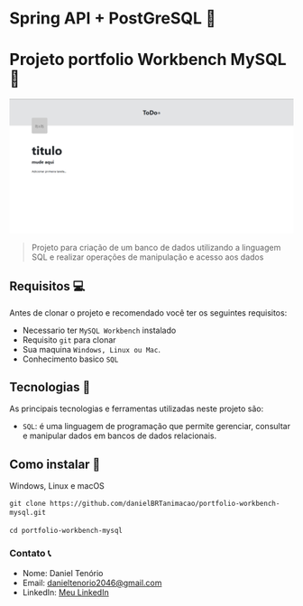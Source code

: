 # Spring API + PostGreSQL 🐘

# Projeto portfolio Workbench MySQL 💾

<img src="./img-project/img-project.png" alt="img-project" />

> Projeto para criação de um banco de dados utilizando a linguagem SQL e realizar operações de manipulação e acesso aos dados

## Requisitos 💻

Antes de clonar o projeto e recomendado você ter os seguintes requisitos:

-   Necessario ter `MySQL Workbench` instalado
-   Requisito `git` para clonar
-   Sua maquina `Windows, Linux ou Mac`.
-   Conhecimento basico `SQL`

## Tecnologias 🚀

As principais tecnologias e ferramentas utilizadas neste projeto são:

-   `SQL`: é uma linguagem de programação que permite gerenciar, consultar e manipular dados em bancos de dados relacionais.

## Como instalar 🚀

Windows, Linux e macOS

```
git clone https://github.com/danielBRTanimacao/portfolio-workbench-mysql.git

cd portfolio-workbench-mysql
```

### Contato 📞

-   Nome: Daniel Tenório
-   Email: danieltenorio2046@gmail.com
-   LinkedIn: [Meu LinkedIn](https://www.linkedin.com/in/daniel-tenório-6471b0244/)
